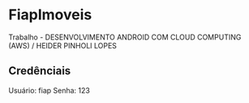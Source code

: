 # FiapImoveis

Trabalho - DESENVOLVIMENTO ANDROID COM CLOUD COMPUTING (AWS) / HEIDER PINHOLI LOPES

## Credênciais
Usuário: fiap
Senha: 123

